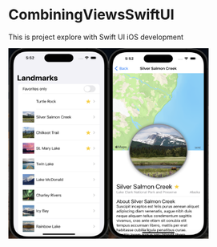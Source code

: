 # CombiningViewsSwiftUI

This is project explore with Swift UI iOS development

<img align="left" src="screen1.png" width="200" height="380">
<img align="left" src="screen2.png" width="200" height="380">

